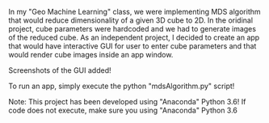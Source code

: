 In my "Geo Machine Learning" class, we were implementing MDS algorithm that would reduce
dimensionality of a given 3D cube to 2D. In the oridinal project, cube parameters were
hardcoded and we had to generate images of the reduced cube. As an independent project,
I decided to create an app that would have interactive GUI for user to enter cube
parameters and that would render cube images inside an app window.

Screenshots of the GUI added!

To run an app, simply execute the python "mdsAlgorithm.py" script!

Note: This project has been developed using "Anaconda" Python 3.6!
If code does not execute, make sure you using "Anaconda" Python 3.6